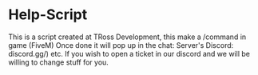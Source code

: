 # Help-Script
This is a script created at TRoss Development, this make a /command in game (FiveM) Once done it will pop up in the chat: Server's Discord: discord.gg/) etc. If you wish to open a ticket in our discord and we will be willing to change stuff for you. 

